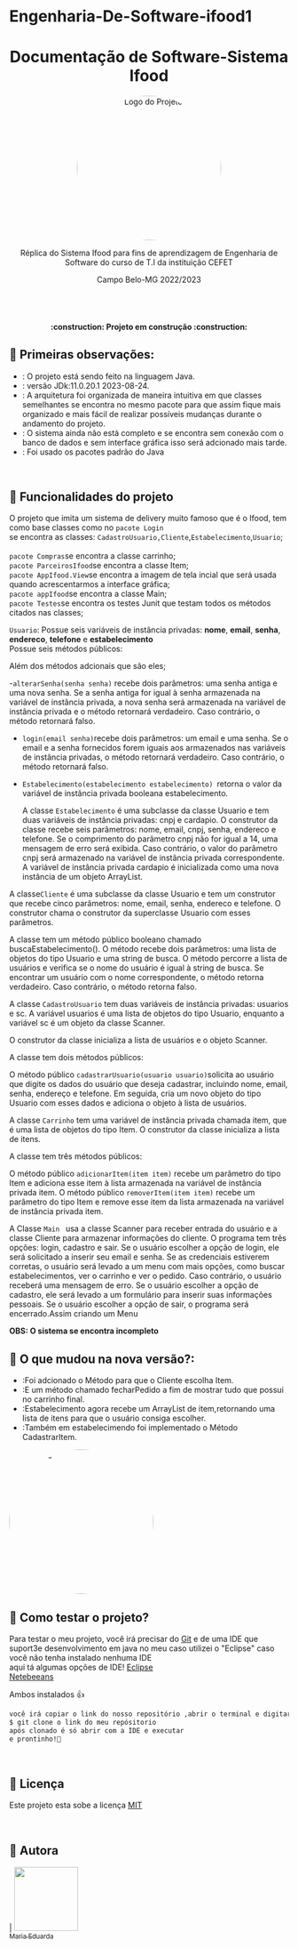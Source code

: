# Engenharia-De-Software-ifood1

<h1 align="center">  Documentação de Software-Sistema Ifood</h1>
<p align="center">
 
  <img src="https://github.com/MariaEduardaSM/Engenharia-De-Software-ifood1/assets/112040400/2a34ec2b-81a8-4e89-bb1e-e49824909ee1" alt="Logo do Projeto" style="width:260px; border-radius:100%;">
</p>


</div>



<p align="center">Réplica do Sistema Ifood para fins de aprendizagem de Engenharia de Software 
do curso de T.I da instituição CEFET<p/>
              <p align="center">Campo Belo-MG 2022/2023</p>
<br/>
<br/>
<h4 align="center"> 
    :construction:  Projeto em construção  :construction:
</h4>

## 🔨 Primeiras observações:
- : O projeto está sendo feito na linguagem Java.
- :  versão JDk:11.0.20.1 2023-08-24.
- :  A arquitetura foi organizada de maneira intuitiva em que classes semelhantes se encontra no mesmo pacote para que assim fique mais organizado e mais fácil de realizar possíveis mudanças durante o         andamento do projeto.
- : O sistema ainda não está completo e se encontra sem conexão com o banco de dados e sem interface gráfica isso será adcionado mais tarde.
- : Foi usado os pacotes padrão do Java

<br>


## 🔨 Funcionalidades do projeto
O projeto que imita um sistema de delivery muito famoso que é o Ifood, tem como base classes como no `pacote Login`<br> se encontra as classes:
`CadastroUsuario,Cliente`,`Estabelecimento`,`Usuario`;<br>
<br>
`pacote Compras`se encontra a classe carrinho;
<br>
`pacote ParceirosIfood`se encontra a classe Item;
<br>
`pacote AppIfood.View`se encontra a imagem de tela incial que será usada quando acrescentarmos a interface gráfica;
<br>
`pacote appIfood`se encontra a classe Main;
<br>
`pacote Testes`se encontra os testes Junit que testam todos os métodos citados nas classes;
<br>

 `Usuario`: Possue seis variáveis de instância privadas: **nome**, **email**, **senha**, **endereco**, **telefone** e **estabelecimento**<br>
 Possue seis métodos públicos:<br>


Além dos métodos adcionais que são eles;<br>

-`alterarSenha(senha senha)` recebe dois parâmetros: uma senha antiga e uma nova senha. Se a senha antiga for igual à senha armazenada na variável de instância privada, a nova senha será armazenada na variável de instância privada e o método retornará verdadeiro. Caso contrário, o método retornará falso.<br>
- `login(email senha)`recebe dois parâmetros: um email e uma senha. Se o email e a senha fornecidos forem iguais aos armazenados nas variáveis de instância privadas, o método retornará verdadeiro. Caso contrário, o método retornará falso.<br>
- `Estabelecimento(estabelecimento estabelecimento) `retorna o valor da variável de instância privada booleana estabelecimento.<br>

  A classe `Estabelecimento` é uma subclasse da classe Usuario e tem duas variáveis de instância privadas: cnpj e cardapio.
O construtor da classe recebe seis parâmetros: nome, email, cnpj, senha, endereco e telefone. Se o comprimento do parâmetro cnpj não for igual a 14, uma mensagem de erro será exibida. Caso contrário, o valor do parâmetro cnpj será armazenado na variável de instância privada correspondente. A variável de instância privada cardapio é inicializada como uma nova instância de um objeto ArrayList.


A classe`Cliente` é uma subclasse da classe Usuario e tem um construtor que recebe cinco parâmetros: nome, email, senha, endereco e telefone. O construtor chama o construtor da superclasse Usuario com esses parâmetros.

A classe tem um método público booleano chamado buscaEstabelecimento(). O método recebe dois parâmetros: uma lista de objetos do tipo Usuario e uma string de busca. O método percorre a lista de usuários e verifica se o nome do usuário é igual à string de busca. Se encontrar um usuário com o nome correspondente, o método retorna verdadeiro. Caso contrário, o método retorna falso.<br>

A classe `CadastroUsuario` tem duas variáveis de instância privadas: usuarios e sc. A variável usuarios é uma lista de objetos do tipo Usuario, enquanto a variável sc é um objeto da classe Scanner.

O construtor da classe inicializa a lista de usuários e o objeto Scanner.

A classe tem dois métodos públicos:

O método público `cadastrarUsuario(usuario usuario)`solicita ao usuário que digite os dados do usuário que deseja cadastrar, incluindo nome, email, senha, endereço e telefone. Em seguida, cria um novo objeto do tipo Usuario com esses dados e adiciona o objeto à lista de usuários.



A classe `Carrinho` tem uma variável de instância privada chamada item, que é uma lista de objetos do tipo Item. O construtor da classe inicializa a lista de itens.

A classe tem três métodos públicos:

O método público `adicionarItem(item item)` recebe um parâmetro do tipo Item e adiciona esse item à lista armazenada na variável de instância privada item.
O método público `removerItem(item item)` recebe um parâmetro do tipo Item e remove esse item da lista armazenada na variável de instância privada item.



A Classe `Main ` usa a classe Scanner para receber entrada do usuário e a classe Cliente para armazenar informações do cliente. O programa tem três opções: login, cadastro e sair. Se o usuário escolher a opção de login, ele será solicitado a inserir seu email e senha. Se as credenciais estiverem corretas, o usuário será levado a um menu com mais opções, como buscar estabelecimentos, ver o carrinho e ver o pedido. Caso contrário, o usuário receberá uma mensagem de erro. Se o usuário escolher a opção de cadastro, ele será levado a um formulário para inserir suas informações pessoais. Se o usuário escolher a opção de sair, o programa será encerrado.Assim criando um Menu


**OBS: O sistema se encontra incompleto**

## 🔨 O que mudou na nova versão?:
- :Foi adcionado o Método para que o Cliente escolha Item.
- :E um método chamado fecharPedido a fim de mostrar tudo que possui no carrinho final.
- :Estabelecimento agora recebe um ArrayList de item,retornando uma lista de itens para que o usuário consiga escolher.
- :Também em estabelecimendo foi implementado o Método CadastrarItem.




 <img src="https://github.com/MariaEduardaSM/EngenhariaS/assets/112040400/ac9503b8-57e1-4f2b-abfd-43ff85ff9b89" alt="Interface" style="width:260px; border-radius:100%;">
</p>


















## 🔧 Como testar o projeto?
Para testar o meu projeto, você irá precisar do [Git](https://git-scm.com/book/pt-br/v2/Come%C3%A7ando-Instalando-o-Git)  e de uma IDE que suport3e desenvolvimento em java
no meu caso utilizei o "Eclipse" caso você não tenha instalado nenhuma IDE 
<br>
aqui tá algumas opções de IDE! [Eclipse](https://www.eclipse.org/downloads/) <br>
[Netebeeans](https://netbeans.apache.org/front/main/) 



Ambos instalados 👍
<br/>
```bash
você irá copiar o link do nosso repositório ,abrir o terminal e digitar:
$ git clone o link do meu repósitorio
após clonado é só abrir com a IDE e executar 
e prontinho!🎉
```
</br>

## 📝 Licença

Este projeto esta sobe a licença [MIT](./LICENSE)



<br/>


## 💜 Autora
   
| [<img src="https://avatars.githubusercontent.com/u/112040400?v=4" width=115><br><sub>Maria Eduarda</sub>](https://github.com/MariaEduardaSM)  
